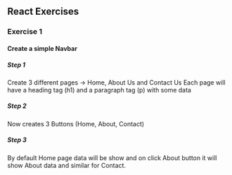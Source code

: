 ## React Exercises

### Exercise 1

#### Create a simple Navbar

##### Step 1
Create 3 different pages -> Home, About Us and Contact Us
Each page will have a heading tag (h1) and a paragraph tag (p) with some data

##### Step 2
Now creates 3 Buttons (Home, About, Contact)

##### Step 3
By default Home page data will be show and on click About button it will show About data
and similar for Contact.
